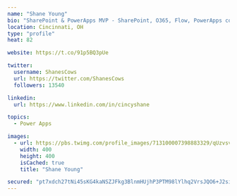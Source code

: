 ```yaml
---
name: "Shane Young"
bio: "SharePoint & PowerApps MVP - SharePoint, O365, Flow, PowerApps consulting? @PowerApps911 | Pure Snark? You found it."
location: Cincinnati, OH
type: "profile"
heat: 82

website: https://t.co/91p5BQ3pUe

twitter:
  username: ShanesCows
  url: https://twitter.com/ShanesCows
  followers: 13540

linkedin:
  url: https://www.linkedin.com/in/cincyshane

topics:
  - Power Apps

images:
  - url: https://pbs.twimg.com/profile_images/713100007398883329/qUzvsvQ3_400x400.jpg
    width: 400
    height: 400
    isCached: true
    title: "Shane Young"

secured: "pt7xdch27tNi45sKG4kaNSZJFkg3BlnmHUjhP3PTM98lYlhq2VrsJQO6+J2sijRtScOxliVz+AM+LuEQJEAR4e5gPCBB6ZshlkvIRRN4JkJJHHtLa+g7p0N6ys9nnko8eeLzsUho2NaFQHf0toBpkH2wx4xgQtSE31Tcg3hEYjJ4eWgYP3Rei6g70VLLE/aEJdDE1KfPHyxj6nwAYcMHb7O/DSuwWqhi3bCq9twHB38pS9mZddlVyewkfk3oL8AnDbDoQsan+ry+Dw9twueFwsMjBHrM+EVHaSWR7Py+6h453bJwfchDmzDgEUiKIZ3ze5WfyBeomjkSL2DiA+vKsXj3nOI0CRuS0yEnbE2onW3moOh8ibea+Z9rDQTl1AT+1XB9MBYuSXglyNL0S3COIelP+QNfAEkhzobclLAu8wk=;LyS5cYTvZGCyE055fuo+Mw=="
---
```


